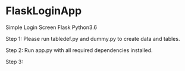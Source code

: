 # FlaskLoginApp
Simple Login Screen Flask Python3.6


Step 1:
Please run tabledef.py and dummy.py to create data and tables.

Step 2:
Run app.py with all required dependencies installed.

Step 3:

